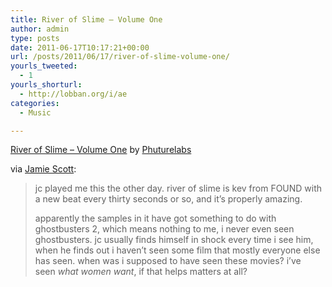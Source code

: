```yaml
---
title: River of Slime – Volume One
author: admin
type: posts
date: 2011-06-17T10:17:21+00:00
url: /posts/2011/06/17/river-of-slime-volume-one/
yourls_tweeted:
  - 1
yourls_shorturl:
  - http://lobban.org/i/ae
categories:
  - Music

---
```

<span><a href="http://soundcloud.com/phuturelabs/river-of-slime-volume-one-5">River of Slime &#8211; Volume One</a> by <a href="http://soundcloud.com/phuturelabs">Phuturelabs</a></span>

<span>via <a href="http://ninetyminutenationalism.tumblr.com/post/6589155035/river-of-slime">Jamie Scott</a>:</span>

> jc played me this the other day. river of slime is kev from FOUND with a new beat every thirty seconds or so, and it’s properly amazing.
> 
> apparently the samples in it have got something to do with ghostbusters 2, which means nothing to me, i never even seen ghostbusters. jc usually finds himself in shock every time i see him, when he finds out i haven’t seen some film that mostly everyone else has seen. when was i supposed to have seen these movies? i’ve seen _what women want_, if that helps matters at all?

<span><br /> </span>
